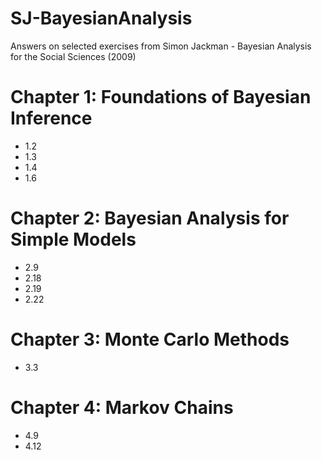 # SJ-BayesianAnalysis
Answers on selected exercises from Simon Jackman - Bayesian Analysis for the Social Sciences (2009)

# Chapter 1: Foundations of Bayesian Inference
 * 1.2
 * 1.3
 * 1.4
 * 1.6

# Chapter 2: Bayesian Analysis for Simple Models
 * 2.9
 * 2.18
 * 2.19
 * 2.22

# Chapter 3: Monte Carlo Methods
 * 3.3

# Chapter 4: Markov Chains
  * 4.9
  * 4.12
